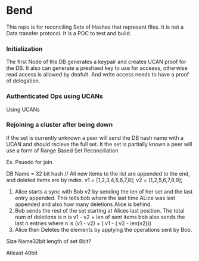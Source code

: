 # Bend 

This repo is for reconciling Sets of Hashes that represent files. It is not a Data transfer protocol. It is a POC to test and build.

### Initialization 
The first Node of the DB generates a keypair and creates UCAN proof for the DB. It also can generate a preshaed key
to use for acceess, otherwise read access is allowed by deafult. And write access needs to have a proof of delegation. 

### Authenticated Ops using UCANs
Using UCANs

### Rejoining a cluster after being down
If the set is currently unknown a peer will send the DB hash name with a UCAN and should recieve the full set.
It the set is partially known a peer will use a form of Range Based Set Reconciliation 


Ex. Psuedo for join

DB Name = 32 bit hash 
// All new items to the list are appended to the end, and deleted items are by index.
v1 = [1,2,3,4,5,6,7,8];
v2 = [1,2,5,6,7,8,9];


1. Alice starts a sync with Bob v2 by sending the len of her set and the last entry appended.
   This tells bob where the last time ALice was last appended and also how many deletions Alice is behind. 
2. Bob sends the rest of the set starting at Alices last position. The total num of deletions is n is v1 - v2 + len of sent items
    bob also sends the last n entries where n is (v1 - v2) + ( v1 - ( v2 - len(v2)))
3. Alice then Deletes the elements by applying the operations sent by Bob.


Size
Name32bit
length of set 8bit?

Atleast 40bit

